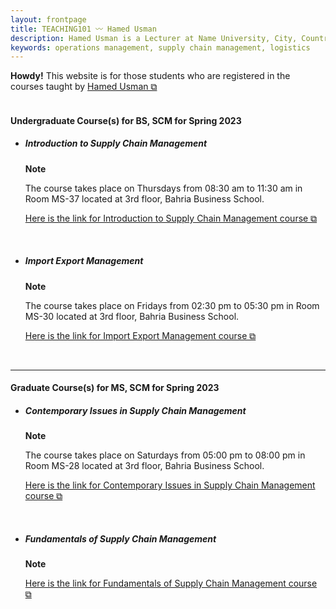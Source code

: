 ```yaml
---
layout: frontpage
title: TEACHING101 〰 Hamed Usman
description: Hamed Usman is a Lecturer at Name University, City, Country. 
keywords: operations management, supply chain management, logistics
---
```

<div class="headline"><b>Howdy!</b> This website is for those students who are registered in the courses taught by <a href="https://hamedusman.github.io" target="_blank" rel="noopener noreferrer">Hamed Usman &#x29c9;</a>
</div>

<br/>

<!--There is no new information at this time.

<br/>

---
-->
<h4>Undergraduate Course(s) for BS, SCM for Spring 2023</h4>
<ul>
<li><h5>Introduction to Supply Chain Management</h5></li>
<div class="note"><p><strong>Note</strong></p>
<p>The course takes place on Thursdays from 08:30 am to 11:30 am in Room MS-37 located at 3rd floor, Bahria Business School.</p>
<p><a href="https://teaching101.github.io/pages/iscm" target="_blank" rel="noopener noreferrer">Here is the link for Introduction to Supply Chain Management course &#x29c9;</a></p></div>

<br/>

<li><h5>Import Export Management</h5></li>
<div class="note"><p><strong>Note</strong></p>
<p>The course takes place on Fridays from 02:30 pm to 05:30 pm in Room MS-30 located at 3rd floor, Bahria Business School.</p>
<p><a href="https://teaching101.github.io/pages/iem" target="_blank" rel="noopener noreferrer">Here is the link for Import Export Management course &#x29c9;</a></p></div>
</ul>

<br/>

---

<h4>Graduate Course(s) for MS, SCM  for Spring 2023</h4>
<ul>
<li><h5>Contemporary Issues in Supply Chain Management</h5></li>
<div class="note"><p><strong>Note</strong></p>
<p>The course takes place on Saturdays from 05:00 pm to 08:00 pm in Room MS-28 located at 3rd floor, Bahria Business School.</p>
<p><a href="https://teaching101.github.io/pages/ciscm" target="_blank" rel="noopener noreferrer">Here is the link for Contemporary Issues in Supply Chain Management course &#x29c9;</a></p></div>

<br/>

<li><h5>Fundamentals of Supply Chain Management</h5></li>
<div class="note"><p><strong>Note</strong></p>
<!--<p>The course takes place in Room 00 on Tuesdays and Thursdays at 00:00.</p>-->
<p><a href="https://teaching101.github.io/pages/fscm" target="_blank" rel="noopener noreferrer">Here is the link for Fundamentals of Supply Chain Management course &#x29c9;</a></p></div>
</ul>

<!--
<br/>

---

<h4>Important Information</h4>
<p>There are no new updates.</p>
<ul>
<li>Important Information 1</li>
<li>Important Information 2</li>
<li>Important Information 3</li>
</ul>
-->
